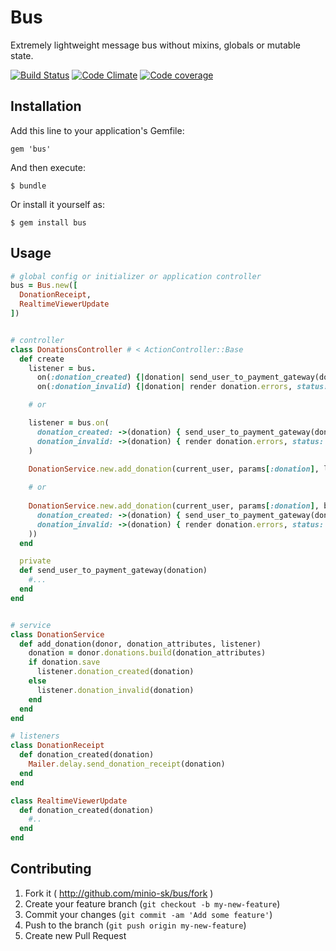 # Bus

Extremely lightweight message bus without mixins, globals or mutable state.

[![Build Status](https://travis-ci.org/minio-sk/bus.png)](https://travis-ci.org/minio-sk/bus) [![Code Climate](https://codeclimate.com/github/minio-sk/bus.png)](https://codeclimate.com/github/minio-sk/bus) [![Code coverage](https://codeclimate.com/github/minio-sk/bus/coverage.png)](https://codeclimate.com/github/minio-sk/bus)

## Installation

Add this line to your application's Gemfile:

    gem 'bus'

And then execute:

    $ bundle

Or install it yourself as:

    $ gem install bus

## Usage

```ruby
# global config or initializer or application controller
bus = Bus.new([
  DonationReceipt,
  RealtimeViewerUpdate
])


# controller
class DonationsController # < ActionController::Base
  def create
    listener = bus.
      on(:donation_created) {|donation| send_user_to_payment_gateway(donation) }. # NOTE the dot!
      on(:donation_invalid) {|donation| render donation.errors, status: :bad_request }

    # or

    listener = bus.on(
      donation_created: ->(donation) { send_user_to_payment_gateway(donation) },
      donation_invalid: ->(donation) { render donation.errors, status: :bad_request }
    )

    DonationService.new.add_donation(current_user, params[:donation], listener)
    
    # or
    
    DonationService.new.add_donation(current_user, params[:donation], bus.when(
      donation_created: ->(donation) { send_user_to_payment_gateway(donation) },
      donation_invalid: ->(donation) { render donation.errors, status: :bad_request }
    ))
  end

  private
  def send_user_to_payment_gateway(donation)
    #...
  end
end


# service
class DonationService
  def add_donation(donor, donation_attributes, listener)
    donation = donor.donations.build(donation_attributes)
    if donation.save
      listener.donation_created(donation)
    else
      listener.donation_invalid(donation)
    end
  end
end

# listeners
class DonationReceipt
  def donation_created(donation)
    Mailer.delay.send_donation_receipt(donation)
  end
end

class RealtimeViewerUpdate
  def donation_created(donation)
    #..
  end
end
```

## Contributing

1. Fork it ( http://github.com/minio-sk/bus/fork )
2. Create your feature branch (`git checkout -b my-new-feature`)
3. Commit your changes (`git commit -am 'Add some feature'`)
4. Push to the branch (`git push origin my-new-feature`)
5. Create new Pull Request
